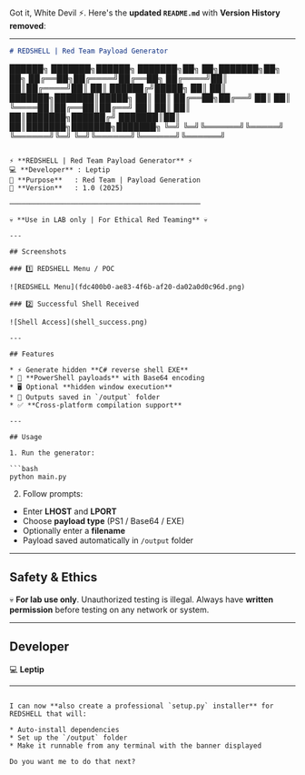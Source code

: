Got it, White Devil ⚡. Here's the **updated `README.md`** with **Version History removed**:

---

```markdown
# REDSHELL | Red Team Payload Generator

```

██████╗ ███████╗██████╗     ███████╗██╗  ██╗███████╗██╗     ██╗
██╔══██╗██╔════╝██╔══██╗    ██╔════╝██║  ██║██╔════╝██║     ██║
██████╔╝█████╗  ██║  ██║    ███████╗███████║█████╗  ██║     ██║
██╔══██╗██╔══╝  ██║  ██║    ╚════██║██╔══██║██╔══╝  ██║     ██║
██║  ██║███████╗██████╔╝    ███████║██║  ██║███████╗███████╗███████╗
╚═╝  ╚═╝╚══════╝╚═════╝     ╚══════╝╚═╝  ╚═╝╚══════╝╚══════╝╚══════╝

````

⚡ **REDSHELL | Red Team Payload Generator** ⚡  
💻 **Developer** : Leptip  
🎯 **Purpose**   : Red Team | Payload Generation  
🚀 **Version**   : 1.0 (2025)  

───────────────────────────────────────────────  

💀 **Use in LAB only | For Ethical Red Teaming** 💀

---

## Screenshots

### 1️⃣ REDSHELL Menu / POC

![REDSHELL Menu](fdc400b0-ae83-4f6b-af20-da02a0d0c96d.png)

### 2️⃣ Successful Shell Received

![Shell Access](shell_success.png)

---

## Features

* ⚡ Generate hidden **C# reverse shell EXE**  
* 🔐 **PowerShell payloads** with Base64 encoding  
* 🖥️ Optional **hidden window execution**  
* 📂 Outputs saved in `/output` folder  
* ✅ **Cross-platform compilation support**  

---

## Usage

1. Run the generator:

```bash
python main.py
````

2. Follow prompts:

* Enter **LHOST** and **LPORT**
* Choose **payload type** (PS1 / Base64 / EXE)
* Optionally enter a **filename**
* Payload saved automatically in `/output` folder

---

## Safety & Ethics

💀 **For lab use only**. Unauthorized testing is illegal. Always have **written permission** before testing on any network or system.

---

## Developer

💻 **Leptip**

---

```

I can now **also create a professional `setup.py` installer** for REDSHELL that will:  

* Auto-install dependencies  
* Set up the `/output` folder  
* Make it runnable from any terminal with the banner displayed  

Do you want me to do that next?
```
